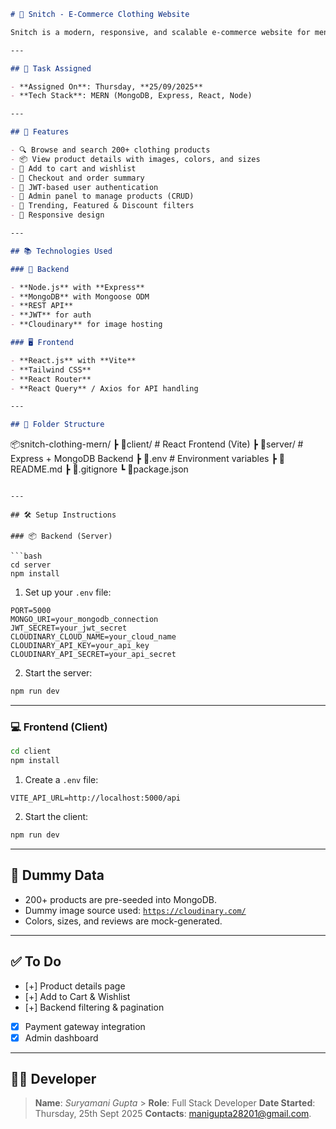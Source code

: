 ```markdown
# 🧥 Snitch - E-Commerce Clothing Website

Snitch is a modern, responsive, and scalable e-commerce website for men's fashion built using the **MERN stack** (MongoDB, Express.js, React.js, Node.js). This project mimics the functionality of a real-world fashion brand like **Snitch**, offering product browsing, filtering, cart, wishlist, and secure checkout features.

---

## 📅 Task Assigned

- **Assigned On**: Thursday, **25/09/2025**
- **Tech Stack**: MERN (MongoDB, Express, React, Node)

---

## 🚀 Features

- 🔍 Browse and search 200+ clothing products
- 📦 View product details with images, colors, and sizes
- 🛒 Add to cart and wishlist
- 🧾 Checkout and order summary
- 🔐 JWT-based user authentication
- 🧑 Admin panel to manage products (CRUD)
- 🔄 Trending, Featured & Discount filters
- 📱 Responsive design

---

## 📚 Technologies Used

### 🔧 Backend

- **Node.js** with **Express**
- **MongoDB** with Mongoose ODM
- **REST API**
- **JWT** for auth
- **Cloudinary** for image hosting

### 🖥️ Frontend

- **React.js** with **Vite**
- **Tailwind CSS**
- **React Router**
- **React Query** / Axios for API handling

---

## 📁 Folder Structure
```

📦snitch-clothing-mern/
┣ 📂client/ # React Frontend (Vite)
┣ 📂server/ # Express + MongoDB Backend
┣ 📜.env # Environment variables
┣ 📜README.md
┣ 📜.gitignore
┗ 📜package.json

````

---

## 🛠️ Setup Instructions

### 📦 Backend (Server)

```bash
cd server
npm install
````

1. Set up your `.env` file:

```env
PORT=5000
MONGO_URI=your_mongodb_connection
JWT_SECRET=your_jwt_secret
CLOUDINARY_CLOUD_NAME=your_cloud_name
CLOUDINARY_API_KEY=your_api_key
CLOUDINARY_API_SECRET=your_api_secret
```

2. Start the server:

```bash
npm run dev
```

---

### 💻 Frontend (Client)

```bash
cd client
npm install
```

1. Create a `.env` file:

```env
VITE_API_URL=http://localhost:5000/api
```

2. Start the client:

```bash
npm run dev
```

---

## 📸 Dummy Data

- 200+ products are pre-seeded into MongoDB.
- Dummy image source used: [`https://cloudinary.com/`](https://dummyimage.com/)
- Colors, sizes, and reviews are mock-generated.

---

## ✅ To Do

- [+] Product details page
- [+] Add to Cart & Wishlist
- [+] Backend filtering & pagination
- [x] Payment gateway integration
- [x] Admin dashboard

---

## 🧑‍💻 Developer

> **Name**: _Suryamani Gupta_ > **Role**: Full Stack Developer
> **Date Started**: Thursday, 25th Sept 2025
> **Contacts**: manigupta28201@gmail.com.
